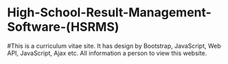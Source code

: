 # High-School-Result-Management-Software-(HSRMS)
#This is a curriculum vitae site. It has design by Bootstrap, JavaScript, Web API, JavaScript, Ajax etc. All information a person to view this website.
